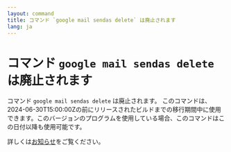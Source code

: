 ```yaml
---
layout: command
title: コマンド `google mail sendas delete` は廃止されます
lang: ja
---
```


# コマンド `google mail sendas delete` は廃止されます

コマンド `google mail sendas delete` は廃止されます。
このコマンドは、2024-06-30T15:00:00Zの前にリリースされたビルドまでの移行期間中に使用できます。このバージョンのプログラムを使用している場合、このコマンドはこの日付以降も使用可能です。

詳しくは[お知らせ](https://github.com/watermint/toolbox/discussions/835)をご覧ください。


